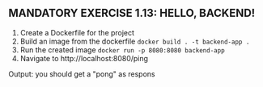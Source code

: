 
## MANDATORY EXERCISE 1.13: HELLO, BACKEND!
1. Create a Dockerfile for the project
2. Build an image from the dockerfile
    `docker build . -t backend-app .`
4. Run the created image
    `docker run -p 8080:8080 backend-app`
6. Navigate to http://localhost:8080/ping 


Output:
you should get a "pong" as respons
